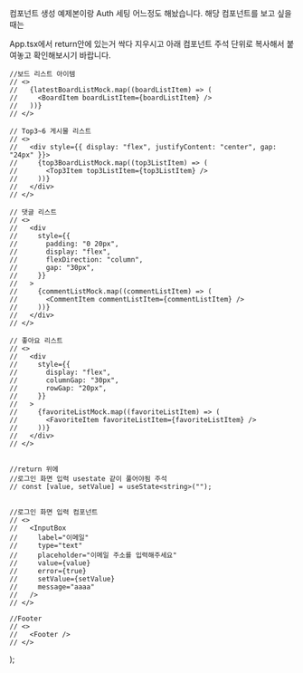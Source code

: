 컴포넌트 생성 예제본이랑 Auth 세팅 어느정도 해놨습니다. 해당 컴포넌트를 보고 싶을때는

App.tsx에서 return안에 있는거 싹다 지우시고 아래 컴포넌트 주석 단위로 복사해서 붙여놓고 확인해보시기 바랍니다.

    //보드 리스트 아이템
    // <>
    //   {latestBoardListMock.map((boardListItem) => (
    //     <BoardItem boardListItem={boardListItem} />
    //   ))}
    // </>

    // Top3~6 게시물 리스트
    // <>
    //   <div style={{ display: "flex", justifyContent: "center", gap: "24px" }}>
    //     {top3BoardListMock.map((top3ListItem) => (
    //       <Top3Item top3ListItem={top3ListItem} />
    //     ))}
    //   </div>
    // </>

    // 댓글 리스트
    // <>
    //   <div
    //     style={{
    //       padding: "0 20px",
    //       display: "flex",
    //       flexDirection: "column",
    //       gap: "30px",
    //     }}
    //   >
    //     {commentListMock.map((commentListItem) => (
    //       <CommentItem commentListItem={commentListItem} />
    //     ))}
    //   </div>
    // </>

    // 좋아요 리스트
    // <>
    //   <div
    //     style={{
    //       display: "flex",
    //       columnGap: "30px",
    //       rowGap: "20px",
    //     }}
    //   >
    //     {favoriteListMock.map((favoriteListItem) => (
    //       <FavoriteItem favoriteListItem={favoriteListItem} />
    //     ))}
    //   </div>
    // </>


    //return 위에
    //로그인 화면 입력 usestate 같이 풀어야됨 주석
    // const [value, setValue] = useState<string>("");


    //로그인 화면 입력 컴포넌트
    // <>
    //   <InputBox
    //     label="이메일"
    //     type="text"
    //     placeholder="이메일 주소를 입력해주세요"
    //     value={value}
    //     error={true}
    //     setValue={setValue}
    //     message="aaaa"
    //   />
    // </>

    //Footer
    // <>
    //   <Footer />
    // </>
  );

